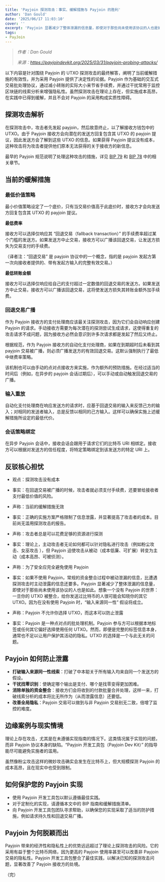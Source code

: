 ```yaml
---
title: 'Payjoin 探测攻击：事实、缓解措施与 Payjoin 的胜利'
author: 'Dan Gould'
date: '2025/06/17 11:03:10'
cover: ''
excerpt: 'Payjoin 显著减少了整体泄漏的信息量，即使对于那些尚未使用该协议的人也是如此'
tags:
- PayJoin
---
```



> *作者：Dan Gould*
> 
> *来源：<https://payjoindevkit.org/2025/03/31/payjoin-probing-attacks/>*



以下内容是针对围绕 Payjoin 的 UTXO 探测攻击的最终解答，阐明了当前缓解措施的有效性，并为采用 Payjoin 提供了决定性的论据。Payjoin 作为基础的交互式交易批处理协议，通过减小转账的实际大小来节省手续费，并通过干扰常用于监控区块链的线索分析来增强隐私性。虽然探测攻击在理论上存在，但实施成本高昂，在实践中已得到缓解，并且不会对 Payjoin 的采用构成实质性障碍。

## 探测攻击解析

在探测攻击中，攻击者先发起 payjoin，然后故意终止，以了解接收方钱包中的 UTXO。由于 Payjoin 接收方会向潜在的发送方回复包含其 UTXO 的 payjoin 提议，因此发送方会了解到这些 UTXO 的信息。如果获得 Payjoin 提议没有成本，这种攻击将为攻击者提供他们原本无法获得的关于接收方的新信息。

最早的 Payjoin 规范说明了处理这种攻击的措施，详见 [BIP 79](https://github.com/bitcoin/bips/blob/master/bip-0079.mediawiki#contributed-input-choice) 和 [BIP 78](https://github.com/bitcoin/bips/blob/master/bip-0078.mediawiki#on-the-receiver-side-utxo-probing-attack)  中的相关章节。

## 当前的缓解措施

### 最低价值策略

最小价值策略设定了一个底价，只有当交易价值高于此底价时，接收方才会向发送方回复包含其 UTXO 的 payjoin 提议。

**最低费率**

接收方可以选择仅响应其 “回退交易（fallback transaction）” 的手续费率超过某个门槛的发送方。如果发送方中止交易，接收方可以广播该回退交易，让发送方损失为交易支付的手续费。

（译者注：“回退交易” 是 payjoin 协议中的一个概念，指的是 payjoin 发起方第一次向接收者提供的、带有发起方输入的完整有效交易。）

**最低转账金额**

接收方可以选择仅响应给自己的支付超过一定数值的回退交易的发送方。如果发送方中止交易，接收方可以广播该回退交易，这将使发送方损失其转账金额外加手续费。

### 回退交易广播

作为 Payjoin 接收方的支付处理商应该最关注探测攻击，因为它们会自动响应创建 Payjoin 的请求。手动接收方需要为每次潜在的探测尝试生成请求，这使得重复的攻击请求不成问题，因为接收方必然会意识到许多次请求都是发起了然后又终止。

根据规范，作为 Payjoin 接收方的自动化支付处理商，如果在到期超时后未看到其 payjoin 交易被广播，则必须广播发送方的有效回退交易。这默认强制执行了最低中继费率策略。

该机制也可以由手动的点对点接收方来实施，作为额外的预防措施。在经过适当的时间后（例如，在异步的 payjoin 会话过期后），可以手动或自动触发回退交易的广播。

### 输入重放
自动化支付处理商在响应发送方的请求时，应基于回退交易的输入来反馈己方的输入；对相同的发送者输入，总是反馈以相同的己方输入。这样可以确保实施上述缓解措施所设定的最低代价。

### 会话策略绑定

在异步 Payjoin 会话中，接收会话会跟用于请求它们的比特币 URI 相绑定。接收方可以根据对发送方的信任程度，将特定策略绑定到该发送方的特定 URI 上。

## 反驳核心担忧

* 观点：探测攻击没有成本

* 事实：在回退交易被广播的时候，攻击者就必须支付手续费，还要冒给接收者支付最低价值的风险。

  

* 声称：当前的缓解措施无效

* 事实：正确的实施方案严格限制了信息泄露，并显著提高了攻击者的成本。目前尚无滥用探测攻击的报告。

  

* 声称：攻击者总是可以花费足够的资源进行探测

* 事实：理论上，主动攻击者无论如何都可以针对隐私进行攻击（例如粉尘攻击、女巫攻击 ），但 Payjoin 迫使攻击从被动（成本低廉、可扩展）转变为主动（成本高昂、可被侦测）。

  

* 声称：为了安全应完全避免使用 Payjoin

* 事实：如果不使用 Payjoin，常规的资金整合过程中被动泄漏的信息，比遭遇探测攻击时主动泄露的信息还要多。Payjoin 显著减少了整体泄漏的信息量，即使对于那些尚未使用该协议的人也是如此。想象一个没有 Payjoin 的世界：一旦你的 UTXO 被整合，给你发送过比特币的人很可能会知晓你的其它UTXO。因为在没有使用 Payjoin 时，“输入来源同一性” 假设将成立。

  

* 声称：Payjoin 不允许你选择 UTXO，而这本可以防止泄露

* 事实：Payjoin 是一种点对点的批处理机制。Payjoin 参与方可以根据本地标签或任何其它偏好选择使用任何 UTXO。然而，即便是完整的标签信息本身，通常也不足以让用户保护其活动的隐私。UTXO 的选择是一个与此无关的问题。

## Payjoin 如何防止泄露

* **打破输入来源同一性线索**：打破了中本聪关于所有输入均来自同一个发送方的假设。
* **干扰找零识别**：使确定哪个输出是支付、哪个是找零变得更加困难。
* **消除单独的资金整合**：接收方们会将收到的付款批量合并处理，这样一来，打破线索分析的成本将比无所作为（从而泄露信息）还要低。
* **改善全局隐私**：Payjoin 交易可以做到与非 Payjoin 交易别无二致，倍增了监控的难度。

## 边缘案例与现实情境

理论上存在攻击，尤其是在未遵循实现指南的情况下。这类情况属于实现的问题，而非 Payjoin 协议本身的缺陷。“Payjoin 开发工具包（Payjoin Dev Kit）” 的指导能尽可能避免实施者的滥用。

虽然像粉尘攻击这样的微妙攻击确实会发生在比特币上，但大规模探测 Payjoin 的成本高昂，且在现实中也受到限制。

## 如何保护您的 Payjoin 实现

* 使用 Payjoin 开发工具包以默认遵循最佳实践。
* 对于定制化的实现，请遵循本文中的 BIP 指南和缓解措施清单。
* 向 Payjoin 开发工具包团队寻求帮助，以确保您的实现采取了适当的防护措施，例如请求持久性和回退交易广播。

## Payjoin 为何脱颖而出

Payjoin 带来的经济性和隐私性上的优势远远超过了理论上探测攻击的风险。它的采用有益于整个比特币网络，因为更高的 Payjoin 使用率甚至可以改善非 Payjoin 交易的隐私性。Payjoin 开发工具包整合了最佳实践，以解决已知的探测攻击问题，显著改善了 Payjoin 接收方的处境。

（完）